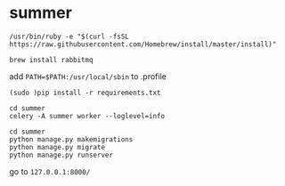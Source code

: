 # summer

```
/usr/bin/ruby -e "$(curl -fsSL https://raw.githubusercontent.com/Homebrew/install/master/install)"
```

```
brew install rabbitmq
```

add ```PATH=$PATH:/usr/local/sbin``` to .profile

```
(sudo )pip install -r requirements.txt
```

```
cd summer
celery -A summer worker --loglevel=info
```

```
cd summer
python manage.py makemigrations
python manage.py migrate
python manage.py runserver
```

go to ```127.0.0.1:8000/```





